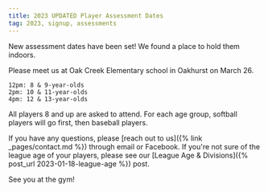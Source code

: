 ```yaml
---
title: 2023 UPDATED Player Assessment Dates
tag: 2023, signup, assessments
---
```


New assessment dates have been set! We found a place to hold them indoors.

Please meet us at Oak Creek Elementary school in Oakhurst on March 26.

	12pm: 8 & 9-year-olds
	2pm: 10 & 11-year-olds
	4pm: 12 & 13-year-olds

All players 8 and up are asked to attend. For each age group, softball players
will go first, then baseball players.

If you have any questions, please [reach out to us]({% link _pages/contact.md %})
through email or Facebook. If you're not sure of the league age of your players,
please see our [League Age & Divisions]({% post_url 2023-01-18-league-age %}) post.

See you at the gym!
